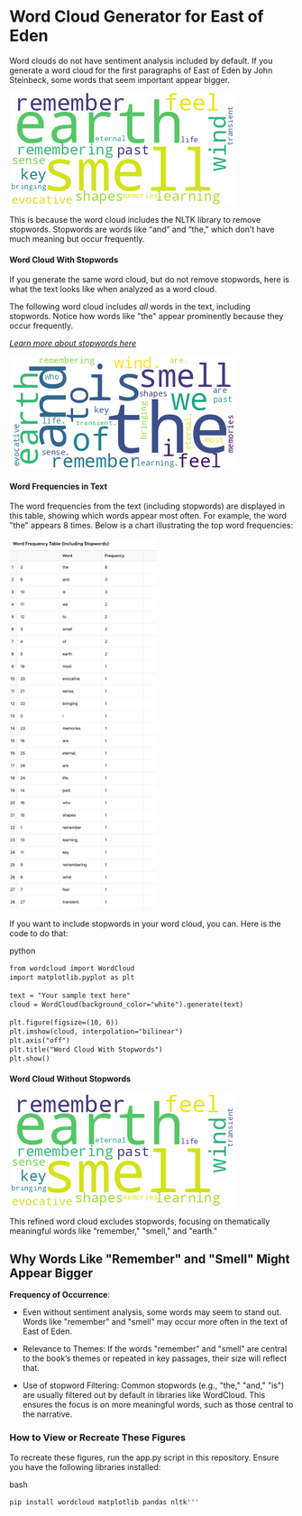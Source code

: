 # Word Cloud Generator for East of Eden

Word clouds do not have sentiment analysis included by default. If you generate a word cloud for the first paragraphs of East of Eden by John Steinbeck, some words that seem important appear bigger.

![Word Cloud Without Stopwords](https://github.com/ashleysally00/analyze-east-of-eden/blob/main/word_cloud_without_stopwords.png?raw=true)

This is because the word cloud includes the NLTK library to remove stopwords. Stopwords are words like “and” and “the,” which don’t have much meaning but occur frequently.

#### Word Cloud With Stopwords

If you generate the same word cloud, but do not remove stopwords, here is what the text looks like when analyzed as a word cloud.

The following word cloud includes _all_ words in the text, including stopwords. Notice how words like "the" appear prominently because they occur frequently.

_[Learn more about stopwords here](https://raw.githubusercontent.com/ashleysally00/analyze-east-of-eden/main/stopwords.md?raw=true)_

![Word Cloud With Stopwords](https://github.com/ashleysally00/analyze-east-of-eden/blob/main/word_cloud_with_stopwords.png?raw=true)

#### Word Frequencies in Text

The word frequencies from the text (including stopwords) are displayed in this table, showing which words appear most often. For example, the word "the" appears 8 times. Below is a chart illustrating the top word frequencies:

![Word Frequency Table Including Stopwords](https://github.com/ashleysally00/analyze-east-of-eden/blob/main/word-frequency-table-including-stopwords.png?raw=true)

If you want to include stopwords in your word cloud, you can. Here is the code to do that:

python

```
from wordcloud import WordCloud
import matplotlib.pyplot as plt

text = "Your sample text here"
cloud = WordCloud(background_color="white").generate(text)

plt.figure(figsize=(10, 6))
plt.imshow(cloud, interpolation="bilinear")
plt.axis("off")
plt.title("Word Cloud With Stopwords")
plt.show()
```

#### Word Cloud Without Stopwords

![Word Cloud Without Stopwords](https://github.com/ashleysally00/analyze-east-of-eden/blob/main/word_cloud_without_stopwords.png?raw=true)

This refined word cloud excludes stopwords, focusing on thematically meaningful words like "remember," "smell," and "earth."

## Why Words Like "Remember" and "Smell" Might Appear Bigger

**Frequency of Occurrence**:

- Even without sentiment analysis, some words may seem to stand out. Words like "remember" and "smell" may occur more often in the text of East of Eden.

- Relevance to Themes: If the words "remember" and "smell" are central to the book’s themes or repeated in key passages, their size will reflect that.

- Use of stopword Filtering: Common stopwords (e.g., "the," "and," "is") are usually filtered out by default in libraries like WordCloud. This ensures the focus is on more meaningful words, such as those central to the narrative.

### How to View or Recreate These Figures

To recreate these figures, run the app.py script in this repository. Ensure you have the following libraries installed:

bash

```
pip install wordcloud matplotlib pandas nltk'''
```
